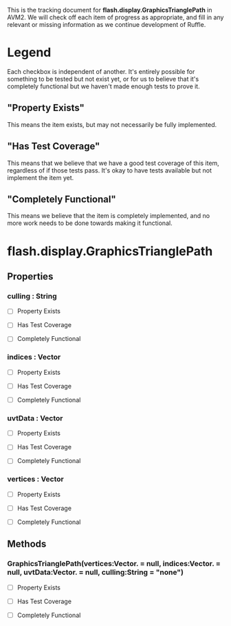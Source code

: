 This is the tracking document for **flash.display.GraphicsTrianglePath** in AVM2. We will check off each item of progress as appropriate, and fill in any relevant or missing information as we continue development of Ruffle.
# Legend

Each checkbox is independent of another. It's entirely possible for something to be tested but not exist yet, or for us to believe that it's completely functional but we haven't made enough tests to prove it.
## "Property Exists"

This means the item exists, but may not necessarily be fully implemented.
## "Has Test Coverage"

This means that we believe that we have a good test coverage of this item, regardless of if those tests pass. It's okay to have tests available but not implement the item yet.
## "Completely Functional"

This means we believe that the item is completely implemented, and no more work needs to be done towards making it functional.
# flash.display.GraphicsTrianglePath
## Properties
### culling : String

* [ ] Property Exists

* [ ] Has Test Coverage

* [ ] Completely Functional


### indices : Vector

* [ ] Property Exists

* [ ] Has Test Coverage

* [ ] Completely Functional


### uvtData : Vector

* [ ] Property Exists

* [ ] Has Test Coverage

* [ ] Completely Functional


### vertices : Vector

* [ ] Property Exists

* [ ] Has Test Coverage

* [ ] Completely Functional


## Methods
### GraphicsTrianglePath(vertices:Vector.<Number> = null, indices:Vector.<int> = null, uvtData:Vector.<Number> = null, culling:String = "none")

* [ ] Property Exists

* [ ] Has Test Coverage

* [ ] Completely Functional